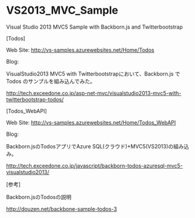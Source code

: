 VS2013_MVC_Sample
=================

Visual Studio 2013 MVC5 Sample with Backborn.js and Twitterbootstrap

[Todos]

Web Site: http://vs-samples.azurewebsites.net/Home/Todos

Blog: 

  VisualStudio2013 MVC5 with Twitterbootstrapにおいて、Backborn.js でTodos のサンプルを組み込んでみた。

  http://tech.exceedone.co.jp/asp-net-mvc/visualstudio2013-mvc5-with-twitterbootstrap-todos/
  
[Todos_WebAPI]

Web Site: http://vs-samples.azurewebsites.net/Home/Todos_WebAPI

Blog: 

  Backborn.jsのTodosアプリでAzure SQL(クラウド)+MVC5(VS2013)の組み込み。

  http://tech.exceedone.co.jp/javascript/backborn-todos-azuresql-mvc5-visualstudio2013/
  
  
[参考]

Backborn.jsのTodosの説明

http://douzen.net/backbone-sample-todos-3
